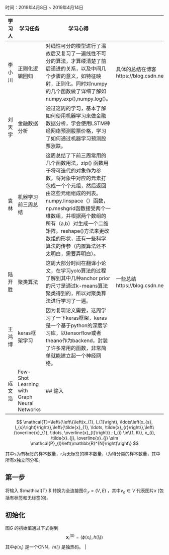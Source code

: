 ﻿时间：2019年4月8日 ~ 2019年4月14日

学习人|学习任务|学习心得|参考资料
------ | ------ | ------ | -----
李小川  | 正则化逻辑回归|对线性可分的模型进行了温故后又复习了一遍线性不可分的算法，才算缕清楚了前后递进的关系，以及中间几个步骤的意义，如特征映射，正则化。同时对numpy的几个函数做了详细了解如numpy.exp(),numpy.log()。| 具体的总结在博客https://blog.csdn.net/lixc316/article/details/89070140 
刘天宇  | 金融数据分析　| 通过这周的学习，基本了解如何使用机器学习来做金融数据分析，学会使用LSTM神经网络预测股票价格，学习了如何通过机器学习预测股票涨跌。
袁林     | 机器学习前三周总结| 这周总结了下前三周常用的几个函数用法，zip() 函数用于将可迭代的对象作为参数，将对象中对应的元素打包成一个个元组，然后返回由这些元组组成的列表。numpy.linspace（）函数，np.meshgrid函数接受两个一维数组，并根据两个数组的所有（a,b）对生成一个二维矩阵。reshape()方法来更改数组的形状，还有一些科学算法的传参（内置算法还不太明白，需要弄明白）。
陆开胜 | 聚类算法 | 这周大部分时间在翻译小论文，在学习yolo算法的过程了解到其中几种anchor prior的尺寸是通过k-means算法聚类得到的，所以对聚类算法进行学习了一遍。| 一些总结https://blog.csdn.net/shaile7593/article/details/89300177
王鸿博 | keras框架学习 | 因为复现论文需要，这周学习了一下keras框架，keras是一个基于python的深度学习库，以tensorflow或者theano作为backend，封装了许多常用的函数，非常简单就能建立起一个神经网络。
成文浩 |Few-Shot Learning with Graph Neural Networks| ## 输入

$$
\mathcal{T}=\left\{\left\{\left(x_{1}, l_{1}\right), \ldots\left(x_{s}, l_{s}\right)\right\},\left\{\tilde{x}_{1}, \ldots, \tilde{x}_{r}\right\},\left\{\overline{x}_{1}, \ldots, \overline{x}_{t}\right\} ; l_{i} \in\{1, K\}, x_{i}, \tilde{x}_{j}, \overline{x}_{j} \sim \mathcal{P}_{l}\left(\mathbb{R}^{N}\right)\right\}
$$

其中s为有标签的样本数量，r为无标签的样本数量，t为待分类的样本数量，其中所有x独立同分布。

## 第一步

将输入 $\mathcal{T} $ 转换为全连接图$G_{\mathcal{T}}=(V, E)$ ，其中$v_{a} \in V$  代表图片$x$ (包括有标签和无标签的)。

## 初始化

图$G$ 的初始值通过下式得到
$$
\mathbf{x}_{i}^{(0)}=\left(\phi\left(x_{i}\right), h\left(l_{i}\right)\right)
$$
其中$\phi\left(x_{i}\right)$ 是一个CNN，$h(l_{i})$ 是独热码。 |
